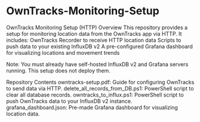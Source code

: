 # OwnTracks-Monitoring-Setup

OwnTracks Monitoring Setup (HTTP)
Overview
  This repository provides a setup for monitoring location data from the OwnTracks app via HTTP. It includes:
  OwnTracks Recorder to receive HTTP location data
  Scripts to push data to your existing InfluxDB v2
  A pre-configured Grafana dashboard for visualizing locations and movement trends

Note: You must already have self-hosted InfluxDB v2 and Grafana servers running. This setup does not deploy them.

Repository Contents
  owntracks-setup.pdf: Guide for configuring OwnTracks to send data via HTTP.
  delete_all_records_from_DB.ps1: PowerShell script to clear all database records.
  owntracks_to_influx.ps1: PowerShell script to push OwnTracks data to your InfluxDB v2 instance.
  grafana_dashboard.json: Pre-made Grafana dashboard for visualizing location data.
